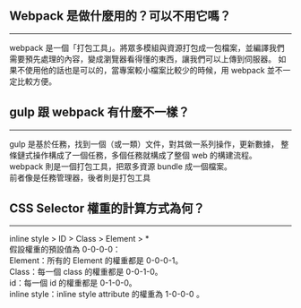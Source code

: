 ## Webpack 是做什麼用的？可以不用它嗎？
*****
webpack 是一個「打包工具」。將眾多模組與資源打包成一包檔案，並編譯我們需要預先處理的內容，變成瀏覽器看得懂的東西，讓我們可以上傳到伺服器。
如果不使用他的話也是可以的，當專案較小檔案比較少的時候，用 webpack 並不一定比較方便。

## gulp 跟 webpack 有什麼不一樣？
*****
gulp 是基於任務，找到一個（或一類）文件，對其做一系列操作，更新數據， 整條鏈式操作構成了一個任務，多個任務就構成了整個 web 的構建流程。  
webpack 則是一個打包工具，把眾多資源 bundle 成一個檔案。  
前者像是任務管理器，後者則是打包工具

## CSS Selector 權重的計算方式為何？
*****
inline style > ID > Class > Element > *  
假設權重的預設值為 0-0-0-0：  
Element：所有的 Element 的權重都是 0-0-0-1。  
Class：每一個 class 的權重都是 0-0-1-0。  
id：每一個 id 的權重都是 0-1-0-0。  
inline style：inline style attribute 的權重為 1-0-0-0 。  


